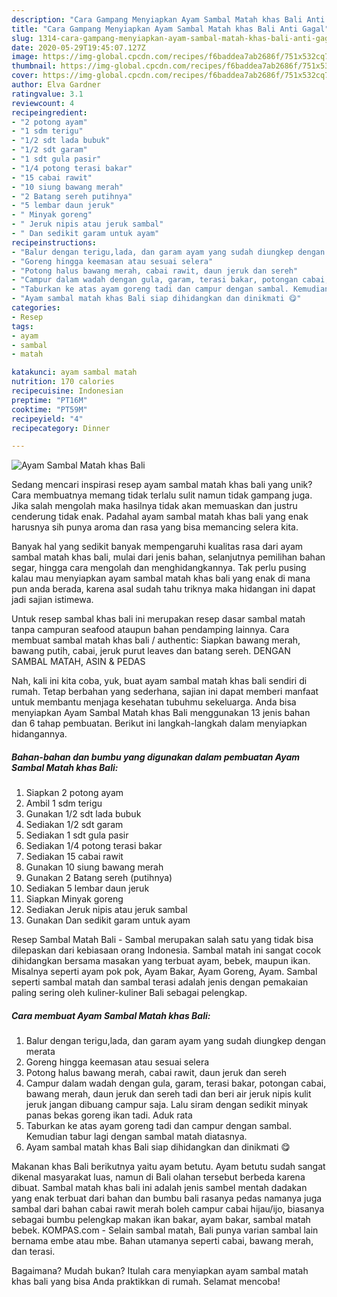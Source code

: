 ```yaml
---
description: "Cara Gampang Menyiapkan Ayam Sambal Matah khas Bali Anti Gagal"
title: "Cara Gampang Menyiapkan Ayam Sambal Matah khas Bali Anti Gagal"
slug: 1314-cara-gampang-menyiapkan-ayam-sambal-matah-khas-bali-anti-gagal
date: 2020-05-29T19:45:07.127Z
image: https://img-global.cpcdn.com/recipes/f6baddea7ab2686f/751x532cq70/ayam-sambal-matah-khas-bali-foto-resep-utama.jpg
thumbnail: https://img-global.cpcdn.com/recipes/f6baddea7ab2686f/751x532cq70/ayam-sambal-matah-khas-bali-foto-resep-utama.jpg
cover: https://img-global.cpcdn.com/recipes/f6baddea7ab2686f/751x532cq70/ayam-sambal-matah-khas-bali-foto-resep-utama.jpg
author: Elva Gardner
ratingvalue: 3.1
reviewcount: 4
recipeingredient:
- "2 potong ayam"
- "1 sdm terigu"
- "1/2 sdt lada bubuk"
- "1/2 sdt garam"
- "1 sdt gula pasir"
- "1/4 potong terasi bakar"
- "15 cabai rawit"
- "10 siung bawang merah"
- "2 Batang sereh putihnya"
- "5 lembar daun jeruk"
- " Minyak goreng"
- " Jeruk nipis atau jeruk sambal"
- " Dan sedikit garam untuk ayam"
recipeinstructions:
- "Balur dengan terigu,lada, dan garam ayam yang sudah diungkep dengan merata"
- "Goreng hingga keemasan atau sesuai selera"
- "Potong halus bawang merah, cabai rawit, daun jeruk dan sereh"
- "Campur dalam wadah dengan gula, garam, terasi bakar, potongan cabai, bawang merah, daun jeruk dan sereh tadi dan beri air jeruk nipis kulit jeruk jangan dibuang campur saja. Lalu siram dengan sedikit minyak panas bekas goreng ikan tadi. Aduk rata"
- "Taburkan ke atas ayam goreng tadi dan campur dengan sambal. Kemudian tabur lagi dengan sambal matah diatasnya."
- "Ayam sambal matah khas Bali siap dihidangkan dan dinikmati 😋"
categories:
- Resep
tags:
- ayam
- sambal
- matah

katakunci: ayam sambal matah 
nutrition: 170 calories
recipecuisine: Indonesian
preptime: "PT16M"
cooktime: "PT59M"
recipeyield: "4"
recipecategory: Dinner

---
```



![Ayam Sambal Matah khas Bali](https://img-global.cpcdn.com/recipes/f6baddea7ab2686f/751x532cq70/ayam-sambal-matah-khas-bali-foto-resep-utama.jpg)

Sedang mencari inspirasi resep ayam sambal matah khas bali yang unik? Cara membuatnya memang tidak terlalu sulit namun tidak gampang juga. Jika salah mengolah maka hasilnya tidak akan memuaskan dan justru cenderung tidak enak. Padahal ayam sambal matah khas bali yang enak harusnya sih punya aroma dan rasa yang bisa memancing selera kita.

Banyak hal yang sedikit banyak mempengaruhi kualitas rasa dari ayam sambal matah khas bali, mulai dari jenis bahan, selanjutnya pemilihan bahan segar, hingga cara mengolah dan menghidangkannya. Tak perlu pusing kalau mau menyiapkan ayam sambal matah khas bali yang enak di mana pun anda berada, karena asal sudah tahu triknya maka hidangan ini dapat jadi sajian istimewa.

Untuk resep sambal khas bali ini merupakan resep dasar sambal matah tanpa campuran seafood ataupun bahan pendamping lainnya. Cara membuat sambal matah khas bali / authentic: Siapkan bawang merah, bawang putih, cabai, jeruk purut leaves dan batang sereh. DENGAN SAMBAL MATAH, ASIN &amp; PEDAS


Nah, kali ini kita coba, yuk, buat ayam sambal matah khas bali sendiri di rumah. Tetap berbahan yang sederhana, sajian ini dapat memberi manfaat untuk membantu menjaga kesehatan tubuhmu sekeluarga. Anda bisa menyiapkan Ayam Sambal Matah khas Bali menggunakan 13 jenis bahan dan 6 tahap pembuatan. Berikut ini langkah-langkah dalam menyiapkan hidangannya.

<!--inarticleads1-->

##### Bahan-bahan dan bumbu yang digunakan dalam pembuatan Ayam Sambal Matah khas Bali:

1. Siapkan 2 potong ayam
1. Ambil 1 sdm terigu
1. Gunakan 1/2 sdt lada bubuk
1. Sediakan 1/2 sdt garam
1. Sediakan 1 sdt gula pasir
1. Sediakan 1/4 potong terasi bakar
1. Sediakan 15 cabai rawit
1. Gunakan 10 siung bawang merah
1. Gunakan 2 Batang sereh (putihnya)
1. Sediakan 5 lembar daun jeruk
1. Siapkan  Minyak goreng
1. Sediakan  Jeruk nipis atau jeruk sambal
1. Gunakan  Dan sedikit garam untuk ayam


Resep Sambal Matah Bali - Sambal merupakan salah satu yang tidak bisa dilepaskan dari kebiasaan orang Indonesia. Sambal matah ini sangat cocok dihidangkan bersama masakan yang terbuat ayam, bebek, maupun ikan. Misalnya seperti ayam pok pok, Ayam Bakar, Ayam Goreng, Ayam. Sambal seperti sambal matah dan sambal terasi adalah jenis dengan pemakaian paling sering oleh kuliner-kuliner Bali sebagai pelengkap. 

<!--inarticleads2-->

##### Cara membuat Ayam Sambal Matah khas Bali:

1. Balur dengan terigu,lada, dan garam ayam yang sudah diungkep dengan merata
1. Goreng hingga keemasan atau sesuai selera
1. Potong halus bawang merah, cabai rawit, daun jeruk dan sereh
1. Campur dalam wadah dengan gula, garam, terasi bakar, potongan cabai, bawang merah, daun jeruk dan sereh tadi dan beri air jeruk nipis kulit jeruk jangan dibuang campur saja. Lalu siram dengan sedikit minyak panas bekas goreng ikan tadi. Aduk rata
1. Taburkan ke atas ayam goreng tadi dan campur dengan sambal. Kemudian tabur lagi dengan sambal matah diatasnya.
1. Ayam sambal matah khas Bali siap dihidangkan dan dinikmati 😋


Makanan khas Bali berikutnya yaitu ayam betutu. Ayam betutu sudah sangat dikenal masyarakat luas, namun di Bali olahan tersebut berbeda karena dibuat. Sambal matah khas bali ini adalah jenis sambel mentah dadakan yang enak terbuat dari bahan dan bumbu bali rasanya pedas namanya juga sambal dari bahan cabai rawit merah boleh campur cabai hijau/ijo, biasanya sebagai bumbu pelengkap makan ikan bakar, ayam bakar, sambal matah bebek. KOMPAS.com - Selain sambal matah, Bali punya varian sambal lain bernama embe atau mbe. Bahan utamanya seperti cabai, bawang merah, dan terasi. 

Bagaimana? Mudah bukan? Itulah cara menyiapkan ayam sambal matah khas bali yang bisa Anda praktikkan di rumah. Selamat mencoba!
